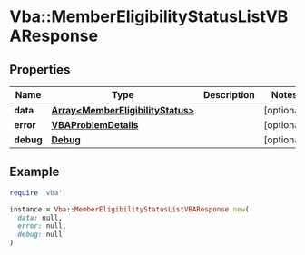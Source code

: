 # Vba::MemberEligibilityStatusListVBAResponse

## Properties

| Name | Type | Description | Notes |
| ---- | ---- | ----------- | ----- |
| **data** | [**Array&lt;MemberEligibilityStatus&gt;**](MemberEligibilityStatus.md) |  | [optional] |
| **error** | [**VBAProblemDetails**](VBAProblemDetails.md) |  | [optional] |
| **debug** | [**Debug**](Debug.md) |  | [optional] |

## Example

```ruby
require 'vba'

instance = Vba::MemberEligibilityStatusListVBAResponse.new(
  data: null,
  error: null,
  debug: null
)
```

